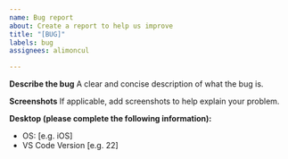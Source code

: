 ```yaml
---
name: Bug report
about: Create a report to help us improve
title: "[BUG]"
labels: bug
assignees: alimoncul

---
```


**Describe the bug**
A clear and concise description of what the bug is.

**Screenshots**
If applicable, add screenshots to help explain your problem.

**Desktop (please complete the following information):**
 - OS: [e.g. iOS]
 - VS Code Version [e.g. 22]
